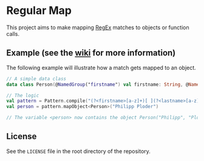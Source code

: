 # Regular Map
This project aims to make mapping [RegEx](https://docs.oracle.com/javase/8/docs/api/java/util/regex/Pattern.html)
matches to objects or function calls.

## Example (see the [wiki](https://github.com/Fylipp/regular-map/wiki) for more information)
The following example will illustrate how a match gets mapped to an object.
```kotlin
// A simple data class
data class Person(@NamedGroup("firstname") val firstname: String, @NamedGroup("lastname") val lastname: String)

// The logic
val pattern = Pattern.compile("(?<firstname>[a-z]+)[ ](?<lastname>[a-z]+)", Pattern.CASE_INSENSITIVE)
val person = pattern.mapObject<Person>("Philipp Ploder")

// The variable <person> now contains the object Person("Philipp", "Ploder")
```

## License
See the `LICENSE` file in the root directory of the repository.
